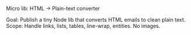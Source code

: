 Micro lib: HTML → Plain-text converter

Goal: Publish a tiny Node lib that converts HTML emails to clean plain text.
Scope: Handle links, lists, tables, line-wrap, entities. No images.